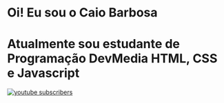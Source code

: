 # Oi! Eu sou o Caio Barbosa
# Atualmente sou estudante de Programação DevMedia HTML, CSS e Javascript

<a href="https://www.youtube.com/channel/[YOUR CHANNEL ID]">
 <img alt="youtube subscribers" src="https://github-readme-youtube-stats.herokuapp.com/subscribers/index.php?id=[YOUR CHANNEL ID]&key=[YOUR API KEY]"/>
</a>
